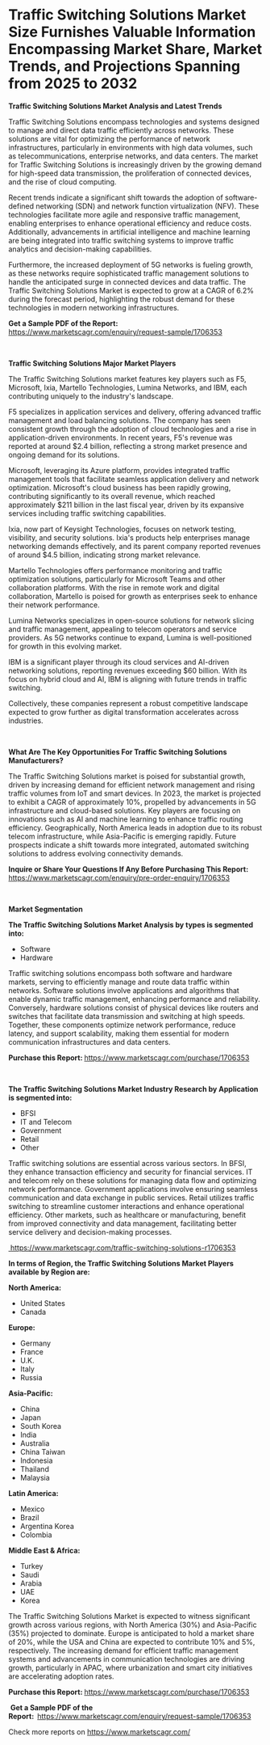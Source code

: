 <p><h1>Traffic Switching Solutions Market Size Furnishes Valuable Information Encompassing Market Share, Market Trends, and Projections Spanning from 2025 to 2032</h1></p><p><strong>Traffic Switching Solutions Market Analysis and Latest Trends</strong></p>
<p><p>Traffic Switching Solutions encompass technologies and systems designed to manage and direct data traffic efficiently across networks. These solutions are vital for optimizing the performance of network infrastructures, particularly in environments with high data volumes, such as telecommunications, enterprise networks, and data centers. The market for Traffic Switching Solutions is increasingly driven by the growing demand for high-speed data transmission, the proliferation of connected devices, and the rise of cloud computing.</p><p>Recent trends indicate a significant shift towards the adoption of software-defined networking (SDN) and network function virtualization (NFV). These technologies facilitate more agile and responsive traffic management, enabling enterprises to enhance operational efficiency and reduce costs. Additionally, advancements in artificial intelligence and machine learning are being integrated into traffic switching systems to improve traffic analytics and decision-making capabilities. </p><p>Furthermore, the increased deployment of 5G networks is fueling growth, as these networks require sophisticated traffic management solutions to handle the anticipated surge in connected devices and data traffic. The Traffic Switching Solutions Market is expected to grow at a CAGR of 6.2% during the forecast period, highlighting the robust demand for these technologies in modern networking infrastructures.</p></p>
<p><strong>Get a Sample PDF of the Report:&nbsp;</strong> <a href="https://www.marketscagr.com/enquiry/request-sample/1706353?utm_campaign=2110&utm_medium=2&utm_source=Github&utm_content=ia&utm_term=27032025&utm_id=traffic-switching-solutions">https://www.marketscagr.com/enquiry/request-sample/1706353</a></p>
<p>&nbsp;</p>
<p><strong>Traffic Switching Solutions Major Market Players</strong></p>
<p><p>The Traffic Switching Solutions market features key players such as F5, Microsoft, Ixia, Martello Technologies, Lumina Networks, and IBM, each contributing uniquely to the industry's landscape.</p><p>F5 specializes in application services and delivery, offering advanced traffic management and load balancing solutions. The company has seen consistent growth through the adoption of cloud technologies and a rise in application-driven environments. In recent years, F5's revenue was reported at around $2.4 billion, reflecting a strong market presence and ongoing demand for its solutions.</p><p>Microsoft, leveraging its Azure platform, provides integrated traffic management tools that facilitate seamless application delivery and network optimization. Microsoft's cloud business has been rapidly growing, contributing significantly to its overall revenue, which reached approximately $211 billion in the last fiscal year, driven by its expansive services including traffic switching capabilities.</p><p>Ixia, now part of Keysight Technologies, focuses on network testing, visibility, and security solutions. Ixia's products help enterprises manage networking demands effectively, and its parent company reported revenues of around $4.5 billion, indicating strong market relevance.</p><p>Martello Technologies offers performance monitoring and traffic optimization solutions, particularly for Microsoft Teams and other collaboration platforms. With the rise in remote work and digital collaboration, Martello is poised for growth as enterprises seek to enhance their network performance.</p><p>Lumina Networks specializes in open-source solutions for network slicing and traffic management, appealing to telecom operators and service providers. As 5G networks continue to expand, Lumina is well-positioned for growth in this evolving market.</p><p>IBM is a significant player through its cloud services and AI-driven networking solutions, reporting revenues exceeding $60 billion. With its focus on hybrid cloud and AI, IBM is aligning with future trends in traffic switching.</p><p>Collectively, these companies represent a robust competitive landscape expected to grow further as digital transformation accelerates across industries.</p></p>
<p>&nbsp;</p>
<p><strong>What Are The Key Opportunities For Traffic Switching Solutions Manufacturers?</strong></p>
<p><p>The Traffic Switching Solutions market is poised for substantial growth, driven by increasing demand for efficient network management and rising traffic volumes from IoT and smart devices. In 2023, the market is projected to exhibit a CAGR of approximately 10%, propelled by advancements in 5G infrastructure and cloud-based solutions. Key players are focusing on innovations such as AI and machine learning to enhance traffic routing efficiency. Geographically, North America leads in adoption due to its robust telecom infrastructure, while Asia-Pacific is emerging rapidly. Future prospects indicate a shift towards more integrated, automated switching solutions to address evolving connectivity demands.</p></p>
<p><strong>Inquire or Share Your Questions If Any Before Purchasing This Report:</strong> <a href="https://www.marketscagr.com/enquiry/pre-order-enquiry/1706353?utm_campaign=2110&utm_medium=2&utm_source=Github&utm_content=ia&utm_term=27032025&utm_id=traffic-switching-solutions">https://www.marketscagr.com/enquiry/pre-order-enquiry/1706353</a></p>
<p>&nbsp;</p>
<p><strong>Market Segmentation</strong></p>
<p><strong>The Traffic Switching Solutions Market Analysis by types is segmented into:</strong></p>
<p><ul><li>Software</li><li>Hardware</li></ul></p>
<p><p>Traffic switching solutions encompass both software and hardware markets, serving to efficiently manage and route data traffic within networks. Software solutions involve applications and algorithms that enable dynamic traffic management, enhancing performance and reliability. Conversely, hardware solutions consist of physical devices like routers and switches that facilitate data transmission and switching at high speeds. Together, these components optimize network performance, reduce latency, and support scalability, making them essential for modern communication infrastructures and data centers.</p></p>
<p><strong>Purchase this Report:&nbsp;</strong><a href="https://www.marketscagr.com/purchase/1706353?utm_campaign=2110&utm_medium=2&utm_source=Github&utm_content=ia&utm_term=27032025&utm_id=traffic-switching-solutions">https://www.marketscagr.com/purchase/1706353</a></p>
<p>&nbsp;</p>
<p><strong>The Traffic Switching Solutions Market Industry Research by Application is segmented into:</strong></p>
<p><ul><li>BFSI</li><li>IT and Telecom</li><li>Government</li><li>Retail</li><li>Other</li></ul></p>
<p><p>Traffic switching solutions are essential across various sectors. In BFSI, they enhance transaction efficiency and security for financial services. IT and telecom rely on these solutions for managing data flow and optimizing network performance. Government applications involve ensuring seamless communication and data exchange in public services. Retail utilizes traffic switching to streamline customer interactions and enhance operational efficiency. Other markets, such as healthcare or manufacturing, benefit from improved connectivity and data management, facilitating better service delivery and decision-making processes.</p></p>
<p><a href="https://www.marketscagr.com/traffic-switching-solutions-r1706353?utm_campaign=2110&utm_medium=2&utm_source=Github&utm_content=ia&utm_term=27032025&utm_id=traffic-switching-solutions">&nbsp;https://www.marketscagr.com/traffic-switching-solutions-r1706353</a></p>
<p><strong>In terms of Region, the Traffic Switching Solutions Market Players available by Region are:</strong></p>
<p>
    <p> <strong> North America: </strong>
        <ul>
            <li>United States</li>
            <li>Canada</li>
        </ul>
        </p> 
    <p> <strong> Europe: </strong>
        <ul>
            <li>Germany</li>
            <li>France</li>
            <li>U.K.</li>
            <li>Italy</li>
            <li>Russia</li>
        </ul>
        </p> 
    <p> <strong> Asia-Pacific: </strong>
        <ul>
            <li>China</li>
            <li>Japan</li>
            <li>South Korea</li>
            <li>India</li>
            <li>Australia</li>
            <li>China Taiwan</li>
            <li>Indonesia</li>
            <li>Thailand</li>
            <li>Malaysia</li>
        </ul>
        </p> 
    <p> <strong> Latin America: </strong>
        <ul>
            <li>Mexico</li>
            <li>Brazil</li>
            <li>Argentina Korea</li>
            <li>Colombia</li>
        </ul>
        </p> 
    <p> <strong> Middle East & Africa: </strong>
        <ul>
            <li>Turkey</li>
            <li>Saudi</li>
            <li>Arabia</li>
            <li>UAE</li>
            <li>Korea</li>
        </ul>
    </p>
    </p>
<p><p>The Traffic Switching Solutions Market is expected to witness significant growth across various regions, with North America (30%) and Asia-Pacific (35%) projected to dominate. Europe is anticipated to hold a market share of 20%, while the USA and China are expected to contribute 10% and 5%, respectively. The increasing demand for efficient traffic management systems and advancements in communication technologies are driving growth, particularly in APAC, where urbanization and smart city initiatives are accelerating adoption rates.</p></p>
<p><strong>Purchase this Report: </strong><a href="https://www.marketscagr.com/purchase/1706353?utm_campaign=2110&utm_medium=2&utm_source=Github&utm_content=ia&utm_term=27032025&utm_id=traffic-switching-solutions">https://www.marketscagr.com/purchase/1706353</a></p>
<p>&nbsp;<strong>Get a Sample PDF of the Report:&nbsp;&nbsp;</strong><a href="https://www.marketscagr.com/enquiry/request-sample/1706353?utm_campaign=2110&utm_medium=2&utm_source=Github&utm_content=ia&utm_term=27032025&utm_id=traffic-switching-solutions">https://www.marketscagr.com/enquiry/request-sample/1706353</a></p>
<p><strong></strong></p>
<p>Check more reports on <a href="https://www.marketscagr.com/?utm_campaign=2110&utm_medium=2&utm_source=Github&utm_content=ia&utm_term=27032025&utm_id=traffic-switching-solutions">https://www.marketscagr.com/</a></p>